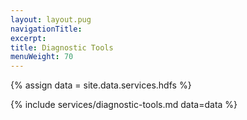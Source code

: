 ```yaml
---
layout: layout.pug
navigationTitle:
excerpt:
title: Diagnostic Tools
menuWeight: 70
---
```

{% assign data = site.data.services.hdfs %}

{% include services/diagnostic-tools.md data=data %}
